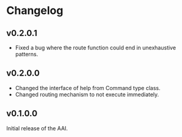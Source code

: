 # Changelog

## v0.2.0.1
* Fixed a bug where the route function could end in unexhaustive patterns.

## v0.2.0.0
* Changed the interface of help from Command type class.
* Changed routing mechanism to not execute immediately.

## v0.1.0.0
Initial release of the AAI.

